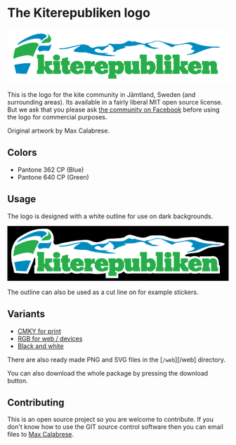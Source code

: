 # The Kiterepubliken logo

![The logo](/examples/kiterep-example-large.png?raw=true)

This is the logo for the kite community in Jämtland, Sweden (and surrounding areas). Its available in a fairly liberal MIT open source license. But we ask that you please ask [the community on Facebook](https://www.facebook.com/groups/kiterepubliken/) before using the logo for commercial purposes.

Original artwork by Max Calabrese.

## Colors
- Pantone 362 CP (Blue)
- Pantone 640 CP (Green)

## Usage
The logo is designed with a white outline for use on dark backgrounds.

![Logo on black background](/examples/kiterep-example-black-bg.png?raw=true)

The outline can also be used as a cut line on for example stickers.

## Variants
- [CMKY for print](kiterepubliken-v2-cmyk.eps)
- [RGB for web / devices](kiterepubliken-v2-rgb.eps)
- [Black and white](kiterepubliken-v2-bw.eps)

There are also ready made PNG and SVG files in the [`/web`][/web] directory.

You can also download the whole package by pressing the download button.

## Contributing
This is an open source project so you are welcome to contribute. 
If you don't know how to use the GIT source control software then you can email files to [Max Calabrese](max.f.calabrese@gmail.com).
